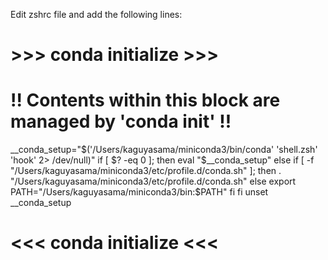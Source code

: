 Edit zshrc file and add the following lines:
# >>> conda initialize >>>
# !! Contents within this block are managed by 'conda init' !!
__conda_setup="$('/Users/kaguyasama/miniconda3/bin/conda' 'shell.zsh' 'hook' 2> /dev/null)"
if [ $? -eq 0 ]; then
    eval "$__conda_setup"
else
    if [ -f "/Users/kaguyasama/miniconda3/etc/profile.d/conda.sh" ]; then
        . "/Users/kaguyasama/miniconda3/etc/profile.d/conda.sh"
    else
        export PATH="/Users/kaguyasama/miniconda3/bin:$PATH"
    fi
fi
unset __conda_setup
# <<< conda initialize <<<

